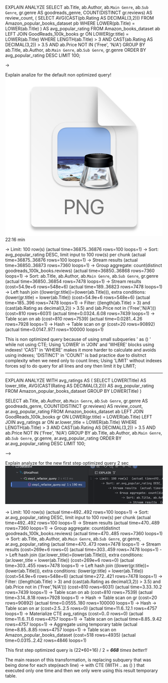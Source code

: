 EXPLAIN ANALYZE
SELECT
ab.Title,
ab.Author,
ab.`Main Genre`,
ab.`Sub Genre`,
gr.genre AS goodreads_genre,
COUNT(DISTINCT gr.reviews) AS review_count,
(
SELECT AVG(CAST(pb.Rating AS DECIMAL(3,2)))
FROM Amazon_popular_books_dataset pb
WHERE LOWER(pb.Title) = LOWER(ab.Title)
) AS avg_popular_rating
FROM Amazon_books_dataset ab
LEFT JOIN GoodReads_100k_books gr
ON LOWER(gr.title) = LOWER(ab.Title)
WHERE
LENGTH(ab.Title) > 3
AND CAST(ab.Rating AS DECIMAL(3,2)) > 3.5
AND ab.Price NOT IN ('Free', 'N/A')
GROUP BY
ab.Title, ab.Author, ab.`Main Genre`, ab.`Sub Genre`, gr.genre
ORDER BY avg_popular_rating DESC
LIMIT 100;

->

Explain analize for the default non optimized query!
![img.png](img.png)
22:16 min

-> Limit: 100 row(s)  (actual time=36875..36876 rows=100 loops=1)
-> Sort: avg_popular_rating DESC, limit input to 100 row(s) per chunk  (actual time=36875..36876 rows=100 loops=1)
-> Stream results  (actual time=36850..36873 rows=7360 loops=1)
-> Group aggregate: count(distinct goodreads_100k_books.reviews)  (actual time=36850..36868 rows=7360 loops=1)
-> Sort: ab.Title, ab.Author, ab.`Main Genre`, ab.`Sub Genre`, gr.genre  (actual time=36850..36854 rows=7478 loops=1)
-> Stream results  (cost=54.9e+6 rows=548e+6) (actual time=189..36823 rows=7478 loops=1)
-> Left hash join (<hash>(lower(gr.title))=<hash>(lower(ab.Title))), extra conditions: (lower(gr.title) = lower(ab.Title))  (cost=54.9e+6 rows=548e+6) (actual time=185..396 rows=7478 loops=1)
-> Filter: ((length(ab.Title) > 3) and (cast(ab.Rating as decimal(3,2)) > 3.5) and (ab.Price not in ('Free','N/A')))  (cost=810 rows=6031) (actual time=0.0324..6.08 rows=7439 loops=1)
-> Table scan on ab  (cost=810 rows=7539) (actual time=0.0281..4.26 rows=7928 loops=1)
-> Hash
-> Table scan on gr  (cost=20 rows=90892) (actual time=0.0147..97.1 rows=100000 loops=1)

This is non optimized query because of using small subqueries ' as () ' while not using CTE; 
Using 'LOWER' in 'JOIN' and 'WHERE' blocks using indexes!
'CAST' in 'WHERE' makes it more harder to calculate and avoids using indexes;
'DISTINCT' in 'COUNT' is bad practice due to disitnct complexity when we need only to count lines;
Using 'LIMIT' without indexes forces sql to do query for all lines and ony then limit it by LIMIT;


--------------


EXPLAIN ANALYZE
WITH avg_ratings AS (
SELECT
LOWER(Title) AS lower_title,
AVG(CAST(Rating AS DECIMAL(3,2))) AS avg_popular_rating
FROM Amazon_popular_books_dataset
GROUP BY LOWER(Title)
)

SELECT
ab.Title,
ab.Author,
ab.`Main Genre`,
ab.`Sub Genre`,
gr.genre AS goodreads_genre,
COUNT(DISTINCT gr.reviews) AS review_count,
ar.avg_popular_rating
FROM Amazon_books_dataset ab
LEFT JOIN GoodReads_100k_books gr
ON LOWER(gr.title) = LOWER(ab.Title)
LEFT JOIN avg_ratings ar
ON ar.lower_title = LOWER(ab.Title)
WHERE
LENGTH(ab.Title) > 3
AND CAST(ab.Rating AS DECIMAL(3,2)) > 3.5
AND ab.Price NOT IN ('Free', 'N/A')
GROUP BY
ab.Title, ab.Author, ab.`Main Genre`, ab.`Sub Genre`, gr.genre, ar.avg_popular_rating
ORDER BY ar.avg_popular_rating DESC
LIMIT 100;

-->

Explain analyze for the new first step optimized query
2 sec
![img_1.png](img_1.png)

-> Limit: 100 row(s)  (actual time=492..492 rows=100 loops=1)
-> Sort: ar.avg_popular_rating DESC, limit input to 100 row(s) per chunk  (actual time=492..492 rows=100 loops=1)
-> Stream results  (actual time=470..489 rows=7360 loops=1)
-> Group aggregate: count(distinct goodreads_100k_books.reviews)  (actual time=470..485 rows=7360 loops=1)
-> Sort: ab.Title, ab.Author, ab.`Main Genre`, ab.`Sub Genre`, gr.genre, ar.avg_popular_rating  (actual time=470..473 rows=7478 loops=1)
-> Stream results  (cost=269e+6 rows=0) (actual time=303..459 rows=7478 loops=1)
-> Left hash join (<hash>(ar.lower_title)=<hash>(lower(ab.Title))), extra conditions: (ar.lower_title = lower(ab.Title))  (cost=269e+6 rows=0) (actual time=303..455 rows=7478 loops=1)
-> Left hash join (<hash>(lower(gr.title))=<hash>(lower(ab.Title))), extra conditions: (lower(gr.title) = lower(ab.Title))  (cost=54.9e+6 rows=548e+6) (actual time=272..421 rows=7478 loops=1)
-> Filter: ((length(ab.Title) > 3) and (cast(ab.Rating as decimal(3,2)) > 3.5) and (ab.Price not in ('Free','N/A')))  (cost=810 rows=6031) (actual time=3.33..10.2 rows=7439 loops=1)
-> Table scan on ab  (cost=810 rows=7539) (actual time=3.14..8.18 rows=7928 loops=1)
-> Hash
-> Table scan on gr  (cost=20 rows=90892) (actual time=0.0555..180 rows=100000 loops=1)
-> Hash
-> Table scan on ar  (cost=2.5..2.5 rows=0) (actual time=11.6..12.1 rows=4757 loops=1)
-> Materialize CTE avg_ratings  (cost=0..0 rows=0) (actual time=11.6..11.6 rows=4757 loops=1)
-> Table scan on <temporary>  (actual time=8.85..9.42 rows=4757 loops=1)
-> Aggregate using temporary table  (actual time=8.85..8.85 rows=4757 loops=1)
-> Table scan on Amazon_popular_books_dataset  (cost=518 rows=4935) (actual time=0.0315..2.42 rows=4846 loops=1)

This first step optimized query is  (22*60+16) / 2 = _**668** times better!!_  

The main reason of this transformation, is replacing subquery that was being done for each step(each line) -> 
with CTE (WITH .. as () ) that executed only one time and then we only were using this result temporary table.

